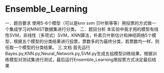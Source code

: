 # Ensemble_Learning

一．题目要求
使用5-6个模型（可以是knn svm 贝叶斯等等）用投票的方式做一个集成学习对MNIST数据集进行分类。
二．题目分析
本实验中我才用的模型有线性SVM，非线性（多项式）SVM，KNN算法，朴素贝叶斯估计和神经网络5个模型，根据五个模型的分类结果进行投票，票数多的为最终分类，若票数均一样，则任取一个模型的分类结果。
三.文档
首先运行Bayes.py,KNN.py,Neural_Network.py,SVM.py生成五组模型训练结果，根据训练模型对测试集进行测试，最后运行Ensemble_Learning用投票方式决定最后结果